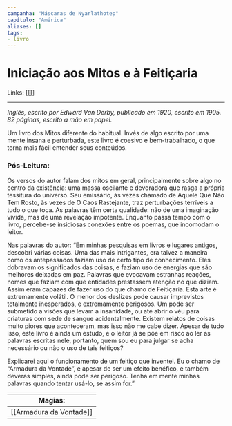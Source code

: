 ```yaml
---
campanha: "Máscaras de Nyarlathotep"
capítulo: "América"
aliases: []
tags: 
- livro
---
```


# Iniciação aos Mitos e à Feitiçaria

Links: [[]]

---
*Inglês, escrito por Edward Van Derby, publicado em 1920, escrito em 1905. 82 páginas, escrito a mão em papel.*

Um livro dos Mitos diferente do habitual. Invés de algo escrito por uma mente insana e perturbada, este livro é coesivo e bem-trabalhado, o que torna mais fácil entender seus conteúdos. 

### **Pós-Leitura**: 
Os versos do autor falam dos mitos em geral, principalmente sobre algo no centro da existência: uma massa oscilante e devoradora que rasga a própria tessitura do universo. Seu emissário, às vezes chamado de Aquele Que Não Tem Rosto, às vezes de O Caos Rastejante, traz perturbações terríveis a tudo o que toca. As palavras têm certa qualidade: não de uma imaginação vívida, mas de uma revelação impotente. Enquanto passa tempo com o livro, percebe-se insidiosas conexões entre os poemas, que incomodam o leitor.

Nas palavras do autor:
“Em minhas pesquisas em livros e lugares antigos, descobri várias coisas. Uma das mais intrigantes, era talvez a maneira como os antepassados faziam uso de certo tipo de conhecimento. Eles dobravam os significados das coisas, e faziam uso de energias que são melhores deixadas em paz. Palavras que evocavam estranhas reações, nomes que faziam com que entidades prestassem atenção no que diziam. Assim eram capazes de fazer uso do que chamo de Feitiçaria. Esta arte é extremamente volátil. O menor dos deslizes pode causar imprevistos totalmente inesperados, e extremamente perigosos. Um pode ser submetido a visões que levam a insanidade, ou até abrir o véu para criaturas com sede de sangue acidentalmente. Existem relatos de coisas muito piores que aconteceram, mas isso não me cabe dizer. Apesar de tudo isso, este livro é ainda um estudo, e o leitor já se põe em risco ao ler as palavras escritas nele, portanto, quem sou eu para julgar se acha necessário ou não o uso de tais feitiços?

Explicarei aqui o funcionamento de um feitiço que inventei. Eu o chamo de “Armadura da Vontade”, e apesar de ser um efeito benéfico, e também deveras simples, ainda pode ser perigoso. Tenha em mente minhas palavras quando tentar usá-lo, se assim for.”


|               **Magias:**                |
|:----------------------------------------:|
|              [[Armadura da Vontade]]              |
